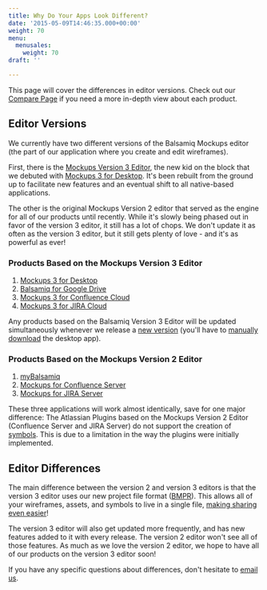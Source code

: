 ```yaml
---
title: Why Do Your Apps Look Different?
date: '2015-05-09T14:46:35.000+00:00'
weight: 70
menu:
  menusales:
    weight: 70
draft: ''

---
```


This page will cover the differences in editor versions. Check out our [Compare Page](https://balsamiq.com/products/compare/) if you need a more in-depth view about each product.

## Editor Versions

We currently have two different versions of the Balsamiq Mockups editor (the part of our application where you create and edit wireframes).

First, there is the [Mockups Version 3 Editor](https://docs.balsamiq.com/desktop/intro/), the new kid on the block that we debuted with [Mockups 3 for Desktop](https://docs.balsamiq.com/desktop/). It's been rebuilt from the ground up to facilitate new features and an eventual shift to all native-based applications.

The other is the original Mockups Version 2 editor that served as the engine for all of our products until recently. While it's slowly being phased out in favor of the version 3 editor, it still has a lot of chops. We don't update it as often as the version 3 editor, but it still gets plenty of love - and it's as powerful as ever!

### Products Based on the Mockups Version 3 Editor

1. [Mockups 3 for Desktop](https://docs.balsamiq.com/desktop/)
2. [Balsamiq for Google Drive](https://docs.balsamiq.com/google-drive/wireframes/intro/)
3. [Mockups 3 for Confluence Cloud](https://docs.balsamiq.com/confluence/#mockups-3-for-confluence-cloud)
3. [Mockups 3 for JIRA Cloud](https://docs.balsamiq.com/jira/#mockups-3-for-jira-cloud)

Any products based on the Balsamiq Version 3 Editor will be updated simultaneously whenever we release a [new version](https://blog.balsamiq.com/category/release-notes/) (you'll have to [manually download](https://balsamiq.com/download) the desktop app).

### Products Based on the Mockups Version 2 Editor

1. [myBalsamiq](https://docs.balsamiq.com/mybalsamiq/)
2. [Mockups for Confluence Server](https://docs.balsamiq.com/confluence/#mockups-2-for-confluence-server)
3. [Mockups for JIRA Server](https://docs.balsamiq.com/jira/#mockups-2-for-jira-server)

These three applications will work almost identically, save for one major difference: The Atlassian Plugins based on the Mockups Version 2 Editor (Confluence Server and JIRA Server) do not support the creation of [symbols](https://docs.balsamiq.com/mybalsamiq/symbols/). This is due to a limitation in the way the plugins were initially implemented.

## Editor Differences

The main difference between the version 2 and version 3 editors is that the version 3 editor uses our new project file format ([BMPR](https://docs.balsamiq.com/desktop/intro/#what-s-new-in-balsamiq-mockups-3)). This allows all of your wireframes, assets, and symbols to live in a single file, [making sharing even easier](https://support.balsamiq.com/desktop/sharing/)!

The version 3 editor will also get updated more frequently, and has new features added to it with every release. The version 2 editor won't see all of those features. As much as we love the version 2 editor, we hope to have all of our products on the version 3 editor soon!

If you have any specific questions about differences, don't hesitate to [email us](mailto:support@balsamiq.com).
